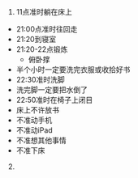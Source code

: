 1. 11点准时躺在床上
  - 21:00点准时往回走
  - 21:20到寝室
  - 21:20-22点锻炼
    - 俯卧撑
  - 半个小时一定要洗完衣服或收拾好书
  - 22:30准时洗脚
  - 洗完脚一定要把水倒了
  - 22:50准时在椅子上闭目
  - 床上不许放书
  - 不准动手机
  - 不准动iPad
  - 不准想其他事情
  - 不准下床
2. 
